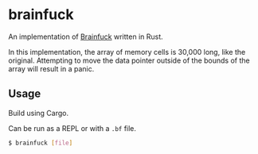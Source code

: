 # brainfuck

An implementation of [Brainfuck](https://esolangs.org/wiki/Brainfuck) written in Rust.

In this implementation, the array of memory cells is 30,000 long, like the original. Attempting to
move the data pointer outside of the bounds of the array will result in a panic.

## Usage

Build using Cargo.

Can be run as a REPL or with a `.bf` file.

```bash
$ brainfuck [file]
```
